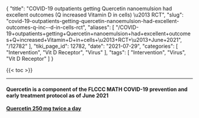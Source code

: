 {
    "title": "COVID-19 outpatients getting Quercetin nanoemulsion had excellent outcomes (Q increased Vitamin D in cells) \u2013 RCT",
    "slug": "covid-19-outpatients-getting-quercetin-nanoemulsion-had-excellent-outcomes-q-inc--d-in-cells-rct",
    "aliases": [
        "/COVID-19+outpatients+getting+Quercetin+nanoemulsion+had+excellent+outcomes+Q+increased+Vitamin+D+in+cells+\u2013+RCT+\u2013+June+2021",
        "/12782"
    ],
    "tiki_page_id": 12782,
    "date": "2021-07-29",
    "categories": [
        "Intervention",
        "Vit D Receptor",
        "Virus"
    ],
    "tags": [
        "Intervention",
        "Virus",
        "Vit D Receptor"
    ]
}


{{< toc >}}

---

#### Quercetin is a component of the FLCCC MATH COVID-19 prevention and early treatment protocol as of June 2021

 **[Quercetin 250 mg twice a day](https://covid19criticalcare.com/covid-19-protocols/i-mask-plus-protocol/)**
